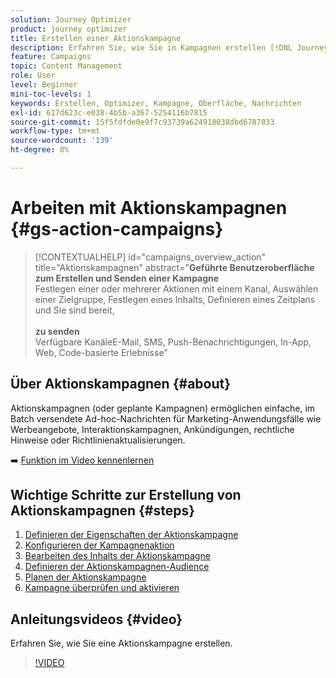 ```yaml
---
solution: Journey Optimizer
product: journey optimizer
title: Erstellen einer Aktionskampagne
description: Erfahren Sie, wie Sie in Kampagnen erstellen [!DNL Journey Optimizer].
feature: Campaigns
topic: Content Management
role: User
level: Beginner
mini-toc-levels: 1
keywords: Erstellen, Optimizer, Kampagne, Oberfläche, Nachrichten
exl-id: 617d623c-e038-4b5b-a367-5254116b7815
source-git-commit: 15f5fdfde0e9f7c93739a624918838dbd6787833
workflow-type: tm+mt
source-wordcount: '139'
ht-degree: 8%

---
```



# Arbeiten mit Aktionskampagnen {#gs-action-campaigns}

>[!CONTEXTUALHELP]
>id="campaigns_overview_action"
>title="Aktionskampagnen"
>abstract="**Geführte Benutzeroberfläche zum Erstellen und Senden einer Kampagne**<br/> Festlegen einer oder mehrerer Aktionen mit einem Kanal, Auswählen einer Zielgruppe, Festlegen eines Inhalts, Definieren eines Zeitplans und Sie sind bereit, <br/><br/>**zu senden**<br/> Verfügbare KanäleE-Mail, SMS, Push-Benachrichtigungen, In-App, Web, Code-basierte Erlebnisse"

## Über Aktionskampagnen {#about}

Aktionskampagnen (oder geplante Kampagnen) ermöglichen einfache, im Batch versendete Ad-hoc-Nachrichten für Marketing-Anwendungsfälle wie Werbeangebote, Interaktionskampagnen, Ankündigungen, rechtliche Hinweise oder Richtlinienaktualisierungen.

➡️ [Funktion im Video kennenlernen](#video)

## Wichtige Schritte zur Erstellung von Aktionskampagnen {#steps}

1. [Definieren der Eigenschaften der Aktionskampagne](campaign-properties.md)
1. [Konfigurieren der Kampagnenaktion](campaign-action.md)
1. [Bearbeiten des Inhalts der Aktionskampagne](campaign-content.md)
1. [Definieren der Aktionskampagnen-Audience](campaign-audience.md)
1. [Planen der Aktionskampagne](campaign-schedule.md)
1. [Kampagne überprüfen und aktivieren](review-activate-campaign.md)

## Anleitungsvideos {#video}

Erfahren Sie, wie Sie eine Aktionskampagne erstellen.

>[!VIDEO](https://video.tv.adobe.com/v/346680?quality=12)
